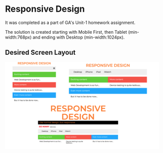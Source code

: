 # Responsive Design 

It was completed as a part of GA's Unit-1 homework assignment.

The solution is created starting with Mobile First, then Tablet (min-width:768px) and ending with Desktop (min-width:1024px).

## Desired Screen Layout

![](responsive-design.png)



